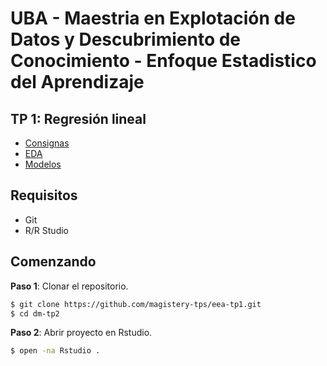 # UBA - Maestria en Explotación de Datos y Descubrimiento de Conocimiento - Enfoque Estadistico del Aprendizaje


## TP 1: Regresión lineal

* [Consignas](https://github.com/magistery-tps/eea-tp1/blob/master/docs/consignas.pdf)
* [EDA](https://rpubs.com/adrianmarino/eea-tp1-eda)
* [Modelos](https://rpubs.com/adrianmarino/eea-tp1-models)

## Requisitos

* Git
* R/R Studio

## Comenzando

**Paso 1**:  Clonar el repositorio.

```bash
$ git clone https://github.com/magistery-tps/eea-tp1.git
$ cd dm-tp2
```

**Paso 2**:  Abrir proyecto en Rstudio.

```bash
$ open -na Rstudio .
```
